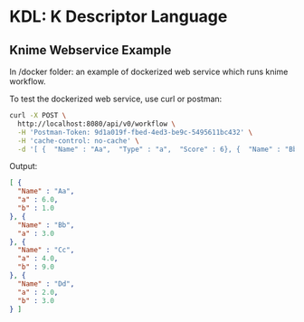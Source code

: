 # KDL: K Descriptor Language


## Knime Webservice Example

In /docker folder: an example of dockerized web service which runs knime workflow.

To test the dockerized web service, use curl or postman:

```bash
curl -X POST \
  http://localhost:8080/api/v0/workflow \
  -H 'Postman-Token: 9d1a019f-fbed-4ed3-be9c-5495611bc432' \
  -H 'cache-control: no-cache' \
  -d '[ {  "Name" : "Aa",  "Type" : "a",  "Score" : 6}, {  "Name" : "Bb",  "Type" : "a",  "Score" : 3}, {  "Name" : "Cc",  "Type" : "a",  "Score" : 4}, {  "Name" : "Dd",  "Type" : "a",  "Score" : 2}, {  "Name" : "Aa",  "Type" : "b",  "Score" : 1}, {  "Name" : "Cc",  "Type" : "b",  "Score" : 9}, {  "Name" : "Dd",  "Type" : "b",  "Score" : 3} ]'
```

Output:

```json
[ {
  "Name" : "Aa",
  "a" : 6.0,
  "b" : 1.0
}, {
  "Name" : "Bb",
  "a" : 3.0
}, {
  "Name" : "Cc",
  "a" : 4.0,
  "b" : 9.0
}, {
  "Name" : "Dd",
  "a" : 2.0,
  "b" : 3.0
} ]
```